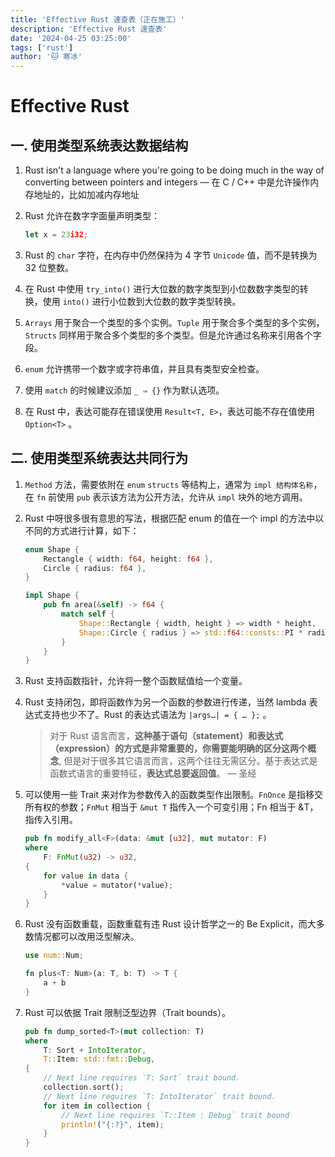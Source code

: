 ```yaml
---
title: 'Effective Rust 速查表（正在施工）'
description: 'Effective Rust 速查表'
date: '2024-04-25 03:25:00'
tags: ['rust']
author: '🐱 寒冰'
---
```


# Effective Rust

## 一. 使用类型系统表达数据结构

1. Rust isn't a language where you're going to be doing much in the way of converting between pointers and integers — 在 C / C++ 中是允许操作内存地址的，比如加减内存地址
2. Rust 允许在数字字面量声明类型：
   
    ```jsx
    let x = 23i32;
    ```
    
3. Rust 的 `char` 字符，在内存中仍然保持为 4 字节 `Unicode` 值，而不是转换为 32 位整数。
4. 在 Rust 中使用 `try_into()` 进行大位数的数字类型到小位数数字类型的转换，使用 `into()` 进行小位数到大位数的数字类型转换。
5. `Arrays` 用于聚合一个类型的多个实例。`Tuple` 用于聚合多个类型的多个实例，`Structs` 同样用于聚合多个类型的多个类型。但是允许通过名称来引用各个字段。
6. `enum` 允许携带一个数字或字符串值，并且具有类型安全检查。
7. 使用 `match` 的时候建议添加 `_ ⇒ {}` 作为默认选项。
8. 在 Rust 中，表达可能存在错误使用 `Result<T, E>`，表达可能不存在值使用 `Option<T>` 。

## 二. 使用类型系统表达共同行为

1. `Method` 方法，需要依附在 `enum` `structs` 等结构上，通常为 `impl 结构体名称`，在 `fn` 前使用 `pub` 表示该方法为公开方法，允许从 `impl` 块外的地方调用。
2. Rust 中呀很多很有意思的写法，根据匹配 enum 的值在一个 impl 的方法中以不同的方式进行计算，如下：
   
    ```rust
    enum Shape {
        Rectangle { width: f64, height: f64 },
        Circle { radius: f64 },
    }
    
    impl Shape {
        pub fn area(&self) -> f64 {
            match self {
                Shape::Rectangle { width, height } => width * height,
                Shape::Circle { radius } => std::f64::consts::PI * radius * radius,
            }
        }
    }
    
    ```
    
3. Rust 支持函数指针，允许将一整个函数赋值给一个变量。
4. Rust 支持闭包，即将函数作为另一个函数的参数进行传递，当然 lambda 表达式支持也少不了。Rust 的表达式语法为 `|args…| = { … };` 。
   
    > 对于 Rust 语言而言，**这种基于语句（statement）和表达式（expression）的方式是非常重要的，你需要能明确的区分这两个概念**, 但是对于很多其它语言而言，这两个往往无需区分。基于表达式是函数式语言的重要特征，**表达式总要返回值**。 — 圣经
    > 
5. 可以使用一些 Trait 来对作为参数传入的函数类型作出限制。`FnOnce` 是指移交所有权的参数；`FnMut` 相当于 `&mut T` 指传入一个可变引用；Fn 相当于 &T，指传入引用。
   
    ```rust
    pub fn modify_all<F>(data: &mut [u32], mut mutator: F)
    where
        F: FnMut(u32) -> u32,
    {
        for value in data {
            *value = mutator(*value);
        }
    }
    ```
    
6. Rust 没有函数重载，函数重载有违 Rust 设计哲学之一的 Be Explicit，而大多数情况都可以改用泛型解决。
   
    ```rust
    use num::Num;
    
    fn plus<T: Num>(a: T, b: T) -> T {
        a + b
    }
    ```
    
7. Rust 可以依据 Trait 限制泛型边界（Trait bounds）。
   
    ```rust
    pub fn dump_sorted<T>(mut collection: T)
    where
        T: Sort + IntoIterator,
        T::Item: std::fmt::Debug,
    {
        // Next line requires `T: Sort` trait bound.
        collection.sort();
        // Next line requires `T: IntoIterator` trait bound.
        for item in collection {
            // Next line requires `T::Item : Debug` trait bound
            println!("{:?}", item);
        }
    }
    ```
    
